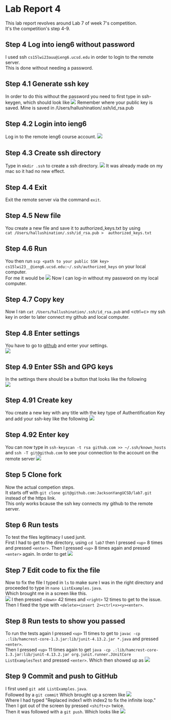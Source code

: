 # Lab Report 4
This lab report revolves around Lab 7 of week 7's competition.  
It's the competition's step 4-9.
## Step 4 Log into ieng6 without password
I used ssh `cs15lwi23auu@ieng6.ucsd.edu` in order to login to the remote server.  
This is done without needing a password.  
## Step 4.1 Generate ssh key
In order to do this without the password you need to first type in ssh-keygen, which should look like
![](https://i.imgur.com/EAL5r9Q.png)
Remember where your public key is saved. Mine is saved in /Users/hallushination/.ssh/id_rsa.pub
## Step 4.2 Login into ieng6
Log in to the remote ieng6 course account.
![](https://i.imgur.com/yukijno.png)
## Step 4.3 Create ssh directory
Type in `mkdir .ssh` to create a ssh directory.
![](https://i.imgur.com/znn8B8t.png)
It was already made on my mac so it had no new effect.
## Step 4.4 Exit
Exit the remote server via the command `exit`.
## Step 4.5 New file
You create a new file and save it to authorized_keys.txt by using  
`cat /Users/hallushination/.ssh/id_rsa.pub >  authorized_keys.txt`
## Step 4.6 Run
You then run `scp <path to your public SSH key> cs15lwi23__@ieng6.ucsd.edu:~/.ssh/authorized_keys` on your local computer.  
For me it would be
![](https://i.imgur.com/3oP2B60.png)
Now I can log-in without my password on my local computer.
## Step 4.7 Copy key
Now I ran `cat /Users/hallushination/.ssh/id_rsa.pub` and <ctrl+c> my ssh key in order to later connect my github and local computer. 
## Step 4.8 Enter settings
You have to go to [github](https://github.com) and enter your settings.  
![](https://i.imgur.com/nyMXco6.png)
## Step 4.9 Enter SSh and GPG keys
In the settings there should be a button that looks like the following  
![](https://i.imgur.com/uptC8PF.png)
## Step 4.91 Create key
You create a new key with any title with the key type of Authentification Key and add your ssh-key like the following
![](https://i.imgur.com/T4ky6t5.png)
## Step 4.92 Enter key
You can now type in `ssh-keyscan -t rsa github.com >> ~/.ssh/known_hosts` and `ssh -T git@github.com` to see your connection to the account on the remote server
![](https://i.imgur.com/tsZKlLS.png)
## Step 5 Clone fork
Now the actual competion steps.  
It starts off with `git clone git@github.com:JacksonYangUCSD/lab7.git` instead of the https link.  
This only works bcause the ssh key connects my github to the remote server.
## Step 6 Run tests
To test the files legitimacy I used junit.  
First I had to get to the directory, using `cd lab7` then 
I pressed `<up>` 8 times and pressed `<enter>`.
Then I pressed `<up>` 8 times again and pressed `<enter>` again.
In order to get
![](https://i.imgur.com/KLJ5XzD.png)
## Step 7 Edit code to fix the file
  Now to fix the file I typed in `ls` to make sure I was in the right directory and proceeded to type in `nano ListExamples.java`.  
  Which brought me in a screen like this.  
  ![](https://i.imgur.com/BgUFaQK.png)
  I then pressed `<down>` 42 times and `<right>` 12 times to get to the issue.  
  Then I fixed the type with `<delete><insert 2><ctrl+x><y><enter>`. 
## Step 8 Run tests to show you passed
  To run the tests again I pressed `<up>` 11 times to get to `javac -cp .:lib/hamcrest-core-1.3.jar:lib/junit-4.13.2.jar *.java` and pressed `<enter>`.  
  Then I pressed `<up>` 11 times again to get `java -cp .:lib/hamcrest-core-1.3.jar:lib/junit-4.13.2.jar org.junit.runner.JUnitCore ListExamplesTest` 
  and pressed `<enter>`. Which then showed up as
  ![](https://i.imgur.com/ZTCKgyy.png)
## Step 9 Commit and push to GitHub
  I first used `git add ListExamples.java`.  
  Followed by a `git commit`
  Which brought up a screen like ![](https://i.imgur.com/JsY5bmV.png)   
  Where I had typed "Replaced index1 with index2 to fix the infinite loop."  
  Then I got out of the screen by pressed `<shift+z>` twice.  
  Then it was followed with a `git push`.  Which looks like
  ![](https://i.imgur.com/5aOc7Be.png)
  
  
